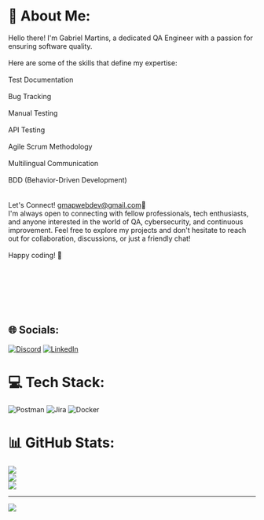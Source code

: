 # 💫 About Me:
Hello there! I'm Gabriel Martins, a dedicated QA Engineer with a passion for ensuring software quality.<br><br>Here are some of the skills that define my expertise:<br><br>Test Documentation<br><br>Bug Tracking <br><br>Manual Testing<br><br>API Testing<br><br>Agile Scrum Methodology<br><br>Multilingual Communication<br><br>BDD (Behavior-Driven Development)<br><br><br>Let's Connect! gmapwebdev@gmail.com📧<br>I'm always open to connecting with fellow professionals, tech enthusiasts, and anyone interested in the world of QA, cybersecurity, and continuous improvement. Feel free to explore my projects and don't hesitate to reach out for collaboration, discussions, or just a friendly chat!<br><br>Happy coding! 🚀<br><br><br><br><br><br><br>


## 🌐 Socials:
[![Discord](https://img.shields.io/badge/Discord-%237289DA.svg?logo=discord&logoColor=white)](https://discord.gg/5VTYh76C) [![LinkedIn](https://img.shields.io/badge/LinkedIn-%230077B5.svg?logo=linkedin&logoColor=white)](https://linkedin.com/in/gmapwebdev) 

# 💻 Tech Stack:
![Postman](https://img.shields.io/badge/Postman-FF6C37?style=plastic&logo=postman&logoColor=white) ![Jira](https://img.shields.io/badge/jira-%230A0FFF.svg?style=plastic&logo=jira&logoColor=white) ![Docker](https://img.shields.io/badge/docker-%230db7ed.svg?style=plastic&logo=docker&logoColor=white)
# 📊 GitHub Stats:
![](https://github-readme-stats.vercel.app/api?username=gmap888&theme=dark&hide_border=true&include_all_commits=false&count_private=false)<br/>
![](https://github-readme-streak-stats.herokuapp.com/?user=gmap888&theme=dark&hide_border=true)<br/>
![](https://github-readme-stats.vercel.app/api/top-langs/?username=gmap888&theme=dark&hide_border=true&include_all_commits=false&count_private=false&layout=compact)

---
[![](https://visitcount.itsvg.in/api?id=gmap888&icon=0&color=1)](https://visitcount.itsvg.in)

